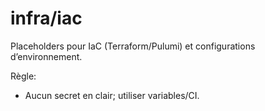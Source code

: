 # infra/iac

Placeholders pour IaC (Terraform/Pulumi) et configurations d’environnement.

Règle:
- Aucun secret en clair; utiliser variables/CI.
